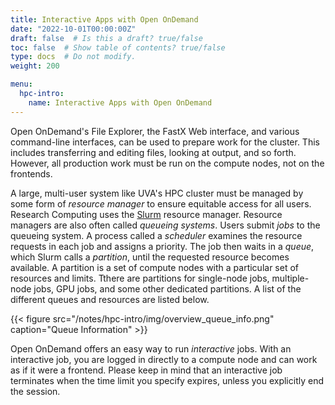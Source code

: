 ```yaml
---
title: Interactive Apps with Open OnDemand
date: "2022-10-01T00:00:00Z"
draft: false  # Is this a draft? true/false
toc: false  # Show table of contents? true/false
type: docs  # Do not modify.
weight: 200

menu:
  hpc-intro:
    name: Interactive Apps with Open OnDemand
---
```


Open OnDemand's File Explorer, the FastX Web interface, and various command-line interfaces, can be used to prepare work for the cluster. This includes transferring and editing files, looking at output, and so forth. However, all production work must be run on the compute nodes, not on the frontends.

A large, multi-user system like UVA's HPC cluster must be managed by some form of _resource manager_ to ensure equitable access for all users.  Research Computing uses the [Slurm](https://slurm.schedmd.com/) resource manager.  Resource managers are also often called _queueing systems_.  Users submit _jobs_ to the queueing system. A process called a _scheduler_ examines the resource requests in each job and assigns a priority. The job then waits in a _queue_, which Slurm calls a _partition_, until the requested resource becomes available.  A partition is a set of compute nodes with a particular set of resources and limits. Tthere are partitions for single-node jobs, multiple-node jobs, GPU jobs, and some other dedicated partitions. A list of the different queues and resources are listed below.

{{< figure src="/notes/hpc-intro/img/overview_queue_info.png" caption="Queue Information" >}}

Open OnDemand offers an easy way to run _interactive_ jobs.  With an interactive job, you are logged in directly to a compute node and can work as if it were a frontend.  Please keep in mind that an interactive job terminates when the time limit you specify expires, unless you explicitly end the session.
